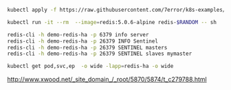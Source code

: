 ```bash
kubectl apply -f https://raw.githubusercontent.com/7error/k8s-examples/master/yaml/redis-sentinel-ha.yaml

kubectl run -it --rm  --image=redis:5.0.6-alpine redis-$RANDOM -- sh

redis-cli -h demo-redis-ha -p 6379 info server
redis-cli -h demo-redis-ha -p 26379 INFO Sentinel
redis-cli -h demo-redis-ha -p 26379 SENTINEL masters
redis-cli -h demo-redis-ha -p 26379 SENTINEL slaves mymaster

kubectl get pod,svc,ep  -o wide -lapp=redis-ha -o wide
```

http://www.xwood.net/_site_domain_/_root/5870/5874/t_c279788.html
